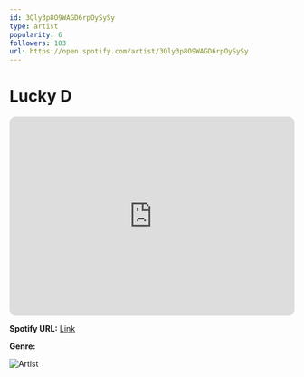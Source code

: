 ```yaml
---
id: 3Qly3p8O9WAGD6rpOySySy
type: artist
popularity: 6
followers: 103
url: https://open.spotify.com/artist/3Qly3p8O9WAGD6rpOySySy
---
```

# Lucky D

<iframe style="border-radius:12px" src="https://open.spotify.com/embed/artist/3Qly3p8O9WAGD6rpOySySy" width="100%" height="352" frameBorder="0" allowfullscreen="" allow="autoplay; clipboard-write; encrypted-media; fullscreen; picture-in-picture" loading="lazy"></iframe>

**Spotify URL:** [Link](https://open.spotify.com/artist/3Qly3p8O9WAGD6rpOySySy)

**Genre:** 

![Artist](https://i.scdn.co/image/ab6761610000e5ebf59b5bd8cfe20d44226626df)
